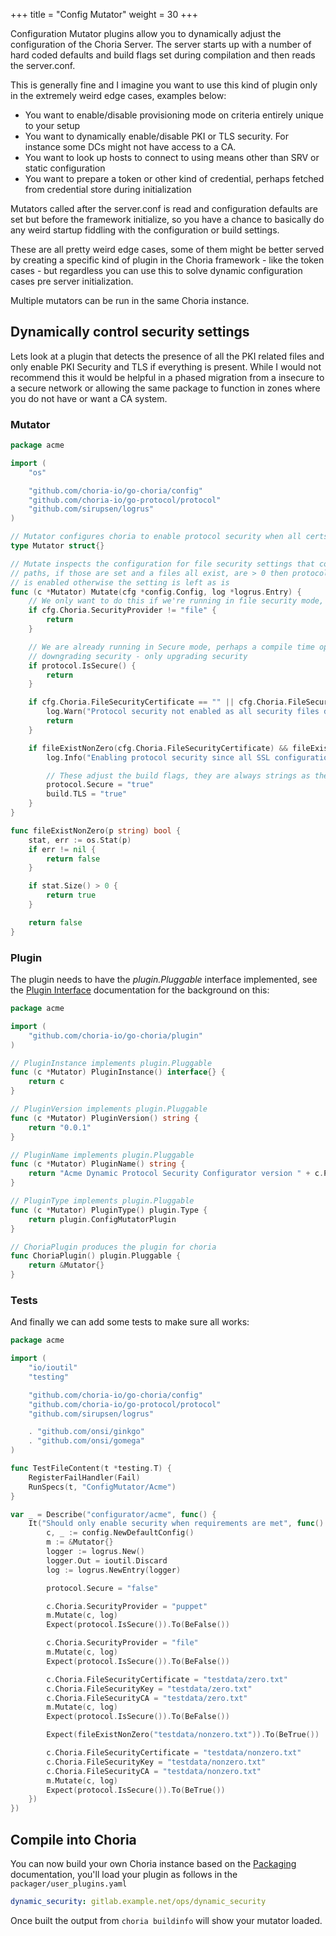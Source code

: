 +++
title = "Config Mutator"
weight = 30
+++

Configuration Mutator plugins allow you to dynamically adjust the configuration of the Choria Server. The server starts up with a number of hard coded defaults and build flags set during compilation and then reads the server.conf.

This is generally fine and I imagine you want to use this kind of plugin only in the extremely weird edge cases, examples below:

 * You want to enable/disable provisioning mode on criteria entirely unique to your setup
 * You want to dynamically enable/disable PKI or TLS security.  For instance some DCs might not have access to a CA.
 * You want to look up hosts to connect to using means other than SRV or static configuration
 * You want to prepare a token or other kind of credential, perhaps fetched from credential store during initialization

Mutators called after the server.conf is read and configuration defaults are set but before the framework initialize, so you have a chance to basically do any weird startup fiddling with the configuration or build settings.

These are all pretty weird edge cases, some of them might be better served by creating a specific kind of plugin in the Choria framework - like the token cases - but regardless you can use this to solve dynamic configuration cases pre server initialization.

Multiple mutators can be run in the same Choria instance.

## Dynamically control security settings

Lets look at a plugin that detects the presence of all the PKI related files and only enable PKI Security and TLS if everything is present. While I would not recommend this it would be helpful in a phased migration from a insecure to a secure network or allowing the same package to function in zones where you do not have or want a CA system.

### Mutator

```go
package acme

import (
	"os"

	"github.com/choria-io/go-choria/config"
	"github.com/choria-io/go-protocol/protocol"
	"github.com/sirupsen/logrus"
)

// Mutator configures choria to enable protocol security when all certs are present
type Mutator struct{}

// Mutate inspects the configuration for file security settings that configures
// paths, if those are set and a files all exist, are > 0 then protocol security
// is enabled otherwise the setting is left as is
func (c *Mutator) Mutate(cfg *config.Config, log *logrus.Entry) {
	// We only want to do this if we're running in file security mode, makes no sense in others
	if cfg.Choria.SecurityProvider != "file" {
		return
	}

	// We are already running in Secure mode, perhaps a compile time option, regardless lets not support
	// downgrading security - only upgrading security
	if protocol.IsSecure() {
		return
	}

	if cfg.Choria.FileSecurityCertificate == "" || cfg.Choria.FileSecurityKey == "" || cfg.Choria.FileSecurityCA == "" {
		log.Warn("Protocol security not enabled as all security files do not exist")
		return
	}

	if fileExistNonZero(cfg.Choria.FileSecurityCertificate) && fileExistNonZero(cfg.Choria.FileSecurityKey) && fileExistNonZero(cfg.Choria.FileSecurityCA) {
        log.Info("Enabling protocol security since all SSL configuration paths exist")

        // These adjust the build flags, they are always strings as they are setable from the CLI
        protocol.Secure = "true"
        build.TLS = "true"
	}
}

func fileExistNonZero(p string) bool {
	stat, err := os.Stat(p)
	if err != nil {
		return false
	}

	if stat.Size() > 0 {
		return true
	}

	return false
}
```

### Plugin

The plugin needs to have the *plugin.Pluggable* interface implemented, see the [Plugin Interface](../plugin_interface) documentation for the background on this:

```go
package acme

import (
	"github.com/choria-io/go-choria/plugin"
)

// PluginInstance implements plugin.Pluggable
func (c *Mutator) PluginInstance() interface{} {
	return c
}

// PluginVersion implements plugin.Pluggable
func (c *Mutator) PluginVersion() string {
	return "0.0.1"
}

// PluginName implements plugin.Pluggable
func (c *Mutator) PluginName() string {
	return "Acme Dynamic Protocol Security Configurator version " + c.PluginVersion()
}

// PluginType implements plugin.Pluggable
func (c *Mutator) PluginType() plugin.Type {
	return plugin.ConfigMutatorPlugin
}

// ChoriaPlugin produces the plugin for choria
func ChoriaPlugin() plugin.Pluggable {
	return &Mutator{}
}
```

### Tests

And finally we can add some tests to make sure all works:

```go
package acme

import (
	"io/ioutil"
	"testing"

	"github.com/choria-io/go-choria/config"
	"github.com/choria-io/go-protocol/protocol"
	"github.com/sirupsen/logrus"

	. "github.com/onsi/ginkgo"
	. "github.com/onsi/gomega"
)

func TestFileContent(t *testing.T) {
	RegisterFailHandler(Fail)
	RunSpecs(t, "ConfigMutator/Acme")
}

var _ = Describe("configurator/acme", func() {
	It("Should only enable security when requirements are met", func() {
		c, _ := config.NewDefaultConfig()
		m := &Mutator{}
		logger := logrus.New()
		logger.Out = ioutil.Discard
		log := logrus.NewEntry(logger)

		protocol.Secure = "false"

		c.Choria.SecurityProvider = "puppet"
		m.Mutate(c, log)
		Expect(protocol.IsSecure()).To(BeFalse())

		c.Choria.SecurityProvider = "file"
		m.Mutate(c, log)
		Expect(protocol.IsSecure()).To(BeFalse())

		c.Choria.FileSecurityCertificate = "testdata/zero.txt"
		c.Choria.FileSecurityKey = "testdata/zero.txt"
		c.Choria.FileSecurityCA = "testdata/zero.txt"
		m.Mutate(c, log)
		Expect(protocol.IsSecure()).To(BeFalse())

		Expect(fileExistNonZero("testdata/nonzero.txt")).To(BeTrue())

		c.Choria.FileSecurityCertificate = "testdata/nonzero.txt"
		c.Choria.FileSecurityKey = "testdata/nonzero.txt"
		c.Choria.FileSecurityCA = "testdata/nonzero.txt"
		m.Mutate(c, log)
		Expect(protocol.IsSecure()).To(BeTrue())
	})
})
```

## Compile into Choria

You can now build your own Choria instance based on the [Packaging](../packaging) documentation, you'll load your plugin as follows in the `packager/user_plugins.yaml`

```yaml
dynamic_security: gitlab.example.net/ops/dynamic_security
```

Once built the output from `choria buildinfo` will show your mutator loaded.